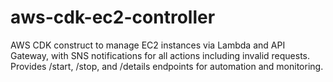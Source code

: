# aws-cdk-ec2-controller
AWS CDK construct to manage EC2 instances via Lambda and API Gateway, with SNS notifications for all actions including invalid requests. Provides /start, /stop, and /details endpoints for automation and monitoring.

